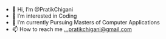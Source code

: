 - 👋 Hi, I’m @PratikChigani
- 👀 I’m interested in Coding
- 🌱 I’m currently Pursuing Masters of Computer Applications
- 📫 How to reach me ...pratikchigani@gmail.com

<!---
PratikChigani/PratikChigani is a ✨ special ✨ repository because its `README.md` (this file) appears on your GitHub profile.
You can click the Preview link to take a look at your changes.
--->
